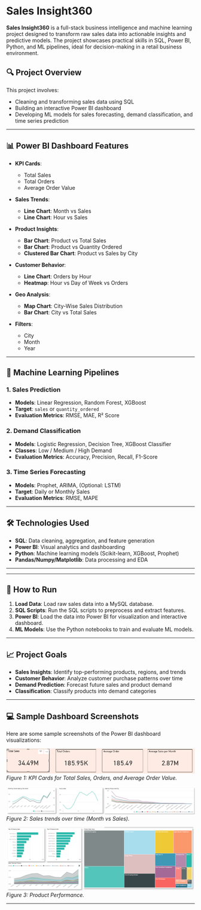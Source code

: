 # Sales Insight360

**Sales Insight360** is a full-stack business intelligence and machine learning project designed to transform raw sales data into actionable insights and predictive models. The project showcases practical skills in SQL, Power BI, Python, and ML pipelines, ideal for decision-making in a retail business environment.

## 🔍 Project Overview

This project involves:
- Cleaning and transforming sales data using SQL
- Building an interactive Power BI dashboard
- Developing ML models for sales forecasting, demand classification, and time series prediction

---

## 📊 Power BI Dashboard Features

- **KPI Cards**: 
  - Total Sales
  - Total Orders
  - Average Order Value
  
- **Sales Trends**: 
  - **Line Chart**: Month vs Sales
  - **Line Chart**: Hour vs Sales


- **Product Insights**: 
  - **Bar Chart**: Product vs Total Sales
  - **Bar Chart**: Product vs Quantity Ordered
  - **Clustered Bar Chart**: Product vs Sales by City

- **Customer Behavior**: 
  - **Line Chart**: Orders by Hour
  - **Heatmap**: Hour vs Day of Week vs Orders

- **Geo Analysis**: 
  - **Map Chart**: City-Wise Sales Distribution
  - **Bar Chart**: City vs Total Sales

- **Filters**: 
  - City
  - Month
  - Year

---

## 🤖 Machine Learning Pipelines

### 1. **Sales Prediction**
- **Models**: Linear Regression, Random Forest, XGBoost  
- **Target**: `sales` or `quantity_ordered`  
- **Evaluation Metrics**: RMSE, MAE, R² Score

### 2. **Demand Classification**
- **Models**: Logistic Regression, Decision Tree, XGBoost Classifier  
- **Classes**: Low / Medium / High Demand  
- **Evaluation Metrics**: Accuracy, Precision, Recall, F1-Score

### 3. **Time Series Forecasting**
- **Models**: Prophet, ARIMA, (Optional: LSTM)  
- **Target**: Daily or Monthly Sales  
- **Evaluation Metrics**: RMSE, MAPE

---

## 🛠 Technologies Used

- **SQL**: Data cleaning, aggregation, and feature generation  
- **Power BI**: Visual analytics and dashboarding  
- **Python**: Machine learning models (Scikit-learn, XGBoost, Prophet)  
- **Pandas/Numpy/Matplotlib**: Data processing and EDA  

---

---

## 🚀 How to Run

1. **Load Data**: Load raw sales data into a MySQL database.
2. **SQL Scripts**: Run the SQL scripts to preprocess and extract features.
3. **Power BI**: Load the data into Power BI for visualization and interactive dashboard.
4. **ML Models**: Use the Python notebooks to train and evaluate ML models.

---

## 📈 Project Goals

- **Sales Insights**: Identify top-performing products, regions, and trends
- **Customer Behavior**: Analyze customer purchase patterns over time
- **Demand Prediction**: Forecast future sales and product demand
- **Classification**: Classify products into demand categories

---

## 💻 Sample Dashboard Screenshots

Here are some sample screenshots of the Power BI dashboard visualizations:

![KPI Cards](assets/screenshots/kpi_cards.png)
*Figure 1: KPI Cards for Total Sales, Orders, and Average Order Value.*

![Sales Trend Line Chart](assets/screenshots/sales_trend.png)
*Figure 2: Sales trends over time (Month vs Sales).*

![Product Performance](assets/screenshots/product_performance.png)
*Figure 3: Product Performance.*


---


